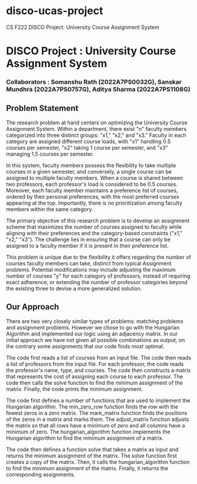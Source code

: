 # disco-ucas-project
CS F222 DISCO Project: University Course Assignment System

# DISCO Project : University Course Assignment System
### Collaborators : Somanshu Rath (2022A7PS0032G), Sanskar Mundhra (2022A7PS0757G), Aditya Sharma (2022A7PS1108G)

## Problem Statement 
The research problem at hand centers on optimizing the University Course Assignment System. Within a department, there exist "n" faculty members categorized into three distinct groups: "x1," "x2," and "x3." Faculty in each category are assigned different course loads, with "x1" handling 0.5 courses per semester, "x2" taking 1 course per semester, and "x3" managing 1.5 courses per semester.

In this system, faculty members possess the flexibility to take multiple courses in a given semester, and conversely, a single course can be assigned to multiple faculty members. When a course is shared between two professors, each professor's load is considered to be 0.5 courses. Moreover, each faculty member maintains a preference list of courses, ordered by their personal preferences, with the most preferred courses appearing at the top. Importantly, there is no prioritization among faculty members within the same category.

The primary objective of this research problem is to develop an assignment scheme that maximizes the number of courses assigned to faculty while aligning with their preferences and the category-based constraints ("x1," "x2," "x3"). The challenge lies in ensuring that a course can only be assigned to a faculty member if it is present in their preference list.

This problem is unique due to the flexibility it offers regarding the number of courses faculty members can take, distinct from typical Assignment problems. Potential modifications may include adjusting the maximum number of courses "y" for each category of professors, instead of requiring exact adherence, or extending the number of professor categories beyond the existing three to devise a more generalized solution.

## Our Approach
There are two very closely similar types of problems: matching problems and assignment problems. However we chose to go with the Hungarian Algorithm and implemented our logic using an adjacency matrix.
In our initial approach we have not given all possible combinations as output, on the contrary some assignments that our code finds *most* optimal.

The code first reads a list of courses from an input file. The code then reads a list of professors from the input file. For each professor, the code reads the professor's name, type, and courses. The code then constructs a matrix that represents the cost of assigning each course to each professor. The code then calls the solve function to find the minimum assignment of the matrix. Finally, the code prints the minimum assignment.

The code first defines a number of functions that are used to implement the Hungarian algorithm. The min_zero_row function finds the row with the fewest zeros in a zero matrix. The mark_matrix function finds the positions of the zeros in a matrix and marks them. The adjust_matrix function adjusts the matrix so that all rows have a minimum of zero and all columns have a minimum of zero. The hungarian_algorithm function implements the Hungarian algorithm to find the minimum assignment of a matrix.

The code then defines a function solve that takes a matrix as input and returns the minimum assignment of the matrix. The solve function first creates a copy of the matrix. Then, it calls the hungarian_algorithm function to find the minimum assignment of the matrix. Finally, it returns the corresponding assignments.